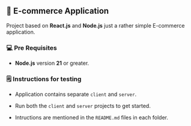 ## 🎉 E-commerce Application

Project based on **React.js** and **Node.js** just a rather simple E-commerce application.

### 💻 Pre Requisites

- **Node.js** version **21** or greater.

### 🗒️ Instructions for testing

- Application contains separate `client` and `server`.

- Run both the `client` and `server` projects to get started.

- Intructions are mentioned in the `README.md` files in each folder.
